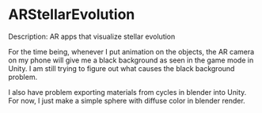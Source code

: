 # ARStellarEvolution
Description: AR apps that visualize stellar evolution

For the time being, whenever I put animation on the objects, the AR camera
on my phone will give me a black background as seen in the game mode in Unity.
I am still trying to figure out what causes the black background problem.

I also have problem exporting materials from cycles in blender into Unity. For now,
I just make a simple sphere with diffuse color in blender render.

